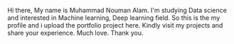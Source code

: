 Hi there, My name is Muhammad Nouman Alam. I'm studying Data science and interested in Machine learning, Deep learning field. So this is the my profile and i upload the portfolio project here. Kindly visit my projects and share your experience. Much love. Thank you.
